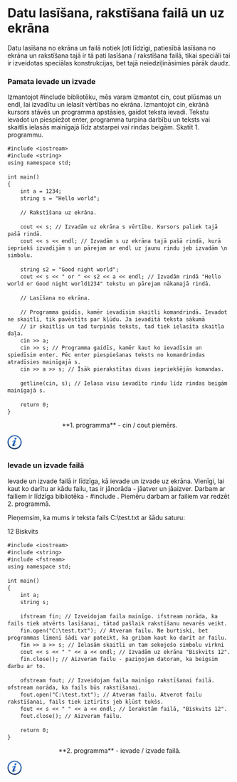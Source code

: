 # Datu lasīšana, rakstīšana failā un uz ekrāna

Datu lasīšana no ekrāna un failā notiek ļoti līdzīgi, patiesībā lasīšana no ekrāna un rakstīšana tajā ir tā pati lasīšana / rakstīšana failā, tikai speciāli tai ir izveidotas speciālas konstrukcijas, bet tajā neiedziļināsimies pārāk daudz.

### Pamata ievade un izvade

Izmantojot #include <iostream> bibliotēku, mēs varam izmantot cin, cout plūsmas un endl, lai izvadītu un ielasīt vērtības no ekrāna. Izmantojot cin, ekrānā kursors stāvēs un programma apstāsies, gaidot teksta ievadi. Tekstu ievadot un piespiežot enter, programma turpina darbību un teksts vai skaitlis ielasās mainīgajā līdz atstarpei vai rindas beigām. Skatīt 1. programmu.

```
#include <iostream>
#include <string>
using namespace std;

int main()
{
    int a = 1234;
    string s = "Hello world";

    // Rakstīšana uz ekrāna.

    cout << s; // Izvadām uz ekrāna s vērtību. Kursors paliek tajā pašā rindā.
    cout << s << endl; // Izvadām s uz ekrāna tajā pašā rindā, kurā iepriekš izvadījām s un pārejam ar endl uz jaunu rindu jeb izvadām \n simbolu.
    
    string s2 = "Good night world";
    cout << s << " or " << s2 << a << endl; // Izvadām rindā "Hello world or Good night world1234" tekstu un pārejam nākamajā rindā.

    // Lasīšana no ekrāna.

    // Programma gaidīs, kamēr ievadīsim skaitli komandrindā. Ievadot ne skaitli, tik pavēstīts par kļūdu. Ja ievadītā teksta sākumā 
    // ir skaitlis un tad turpinās teksts, tad tiek ielasīta skaitļa daļa.
    cin >> a;
    cin >> s; // Programma gaidīs, kamēr kaut ko ievadīsim un spiedīsim enter. Pēc enter piespiešanas teksts no komandrindas atradīsies mainīgajā s.
    cin >> a >> s; // Īsāk pierakstītas divas iepriekšējās komandas.

    getline(cin, s); // Ielasa visu ievadīto rindu līdz rindas beigām mainīgajā s.

    return 0;
}
```

<center>**1. programma** - cin / cout piemērs.</center>

<a href="http://www.cplusplus.com/doc/tutorial/basic_io/" target="_blank">![Vairāk informācija](/media/theory/information.png)</a>

### Ievade un izvade failā

Ievade un izvade failā ir līdzīga, kā ievade un izvade uz ekrāna. Vienīgi, lai kaut ko darītu ar kādu failu, tas ir jānorāda - jāatver un jāaizver. Darbam ar failiem ir līdzīga bibliotēka - #include <fstream>. Piemēru darbam ar failiem var redzēt 2. programmā.

Pieņemsim, ka mums ir teksta fails C:\test.txt ar šādu saturu:

12 Biskvits

```
#include <iostream>
#include <string>
#include <fstream>
using namespace std;

int main()
{
    int a;
    string s;

    ifstream fin; // Izveidojam faila mainīgo. ifstream norāda, ka fails tiek atvērts lasīšanai, tātad pašlaik rakstīšanu nevarēs veikt.
    fin.open("C:\test.txt"); // Atveram failu. Ne burtiski, bet programmas līmenī šādi var pateikt, ka gribam kaut ko darīt ar failu.
    fin >> a >> s; // Ielasām skaitli un tam sekojošo simbolu virkni
    cout << s << " " << a << endl; // Izvadām uz ekrāna "Biskvits 12".
    fin.close(); // Aizveram failu - paziņojam datoram, ka beigsim darbu ar to.

    ofstream fout; // Izveidojam faila mainīgo rakstīšanai failā. ofstream norāda, ka fails būs rakstīšanai.
    fout.open("C:\test.txt"); // Atveram failu. Atverot failu rakstīšanai, fails tiek iztīrīts jeb kļūst tukšs.
    fout << s << " " << a << endl; // Ierakstām failā, "Biskvits 12".
    fout.close(); // Aizveram failu.

    return 0;
}
```

<center>**2. programma** - ievade / izvade failā.</center>

<a href="http://www.cplusplus.com/doc/tutorial/files/" target="_blank">![Vairāk informācija](/media/theory/information.png)</a>